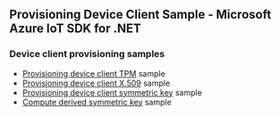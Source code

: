 ## Provisioning Device Client Sample - Microsoft Azure IoT SDK for .NET

### Device client provisioning samples

* [Provisioning device client TPM][tpm-sample] sample
* [Provisioning device client X.509][x509-sample] sample
* [Provisioning device client symmetric key][symmetric-key-sample] sample
* [Compute derived symmetric key][compute-derived-symmetric-key-sample] sample

[x509-sample]:https://github.com/Azure/azure-iot-sdk-csharp/tree/main/provisioning/device/samples/Getting%20Started/X509Sample
[tpm-sample]: https://github.com/Azure/azure-iot-sdk-csharp/tree/main/provisioning/device/samples/How%20To/TpmSample
[symmetric-key-sample]: https://github.com/Azure/azure-iot-sdk-csharp/tree/main/provisioning/device/samples/How%20To/SymmetricKeySample
[compute-derived-symmetric-key-sample]: https://github.com/Azure/azure-iot-sdk-csharp/tree/main/provisioning/device/samples/Getting%20Started/ComputeDerivedSymmetricKeySample